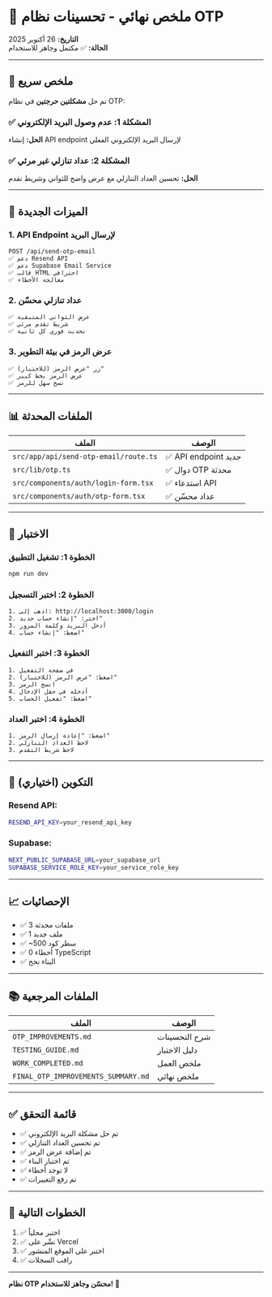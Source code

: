 # 🎉 ملخص نهائي - تحسينات نظام OTP

**التاريخ:** 26 أكتوبر 2025  
**الحالة:** ✅ مكتمل وجاهز للاستخدام

---

## 📌 ملخص سريع

تم حل **مشكلتين حرجتين** في نظام OTP:

### ✅ المشكلة 1: عدم وصول البريد الإلكتروني
**الحل:** إنشاء API endpoint لإرسال البريد الإلكتروني الفعلي

### ✅ المشكلة 2: عداد تنازلي غير مرئي
**الحل:** تحسين العداد التنازلي مع عرض واضح للثواني وشريط تقدم

---

## 🚀 الميزات الجديدة

### 1. API Endpoint لإرسال البريد
```
POST /api/send-otp-email
✅ دعم Resend API
✅ دعم Supabase Email Service
✅ قالب HTML احترافي
✅ معالجة الأخطاء
```

### 2. عداد تنازلي محسّن
```
✅ عرض الثواني المتبقية
✅ شريط تقدم مرئي
✅ تحديث فوري كل ثانية
```

### 3. عرض الرمز في بيئة التطوير
```
✅ زر "عرض الرمز (للاختبار)"
✅ عرض الرمز بخط كبير
✅ نسخ سهل للرمز
```

---

## 📊 الملفات المحدثة

| الملف | الوصف |
|------|--------|
| `src/app/api/send-otp-email/route.ts` | ✅ API endpoint جديد |
| `src/lib/otp.ts` | ✅ دوال OTP محدثة |
| `src/components/auth/login-form.tsx` | ✅ استدعاء API |
| `src/components/auth/otp-form.tsx` | ✅ عداد محسّن |

---

## 🧪 الاختبار

### الخطوة 1: تشغيل التطبيق
```bash
npm run dev
```

### الخطوة 2: اختبر التسجيل
```
1. اذهب إلى: http://localhost:3000/login
2. اختر: "إنشاء حساب جديد"
3. أدخل البريد وكلمة المرور
4. اضغط: "إنشاء حساب"
```

### الخطوة 3: اختبر التفعيل
```
1. في صفحة التفعيل
2. اضغط: "عرض الرمز (للاختبار)"
3. انسخ الرمز
4. أدخله في حقل الإدخال
5. اضغط: "تفعيل الحساب"
```

### الخطوة 4: اختبر العداد
```
1. اضغط: "إعادة إرسال الرمز"
2. لاحظ العداد التنازلي
3. لاحظ شريط التقدم
```

---

## 🔧 التكوين (اختياري)

### Resend API:
```bash
RESEND_API_KEY=your_resend_api_key
```

### Supabase:
```bash
NEXT_PUBLIC_SUPABASE_URL=your_supabase_url
SUPABASE_SERVICE_ROLE_KEY=your_service_role_key
```

---

## 📈 الإحصائيات

- ✅ 3 ملفات محدثة
- ✅ 1 ملف جديد
- ✅ ~500 سطر كود
- ✅ 0 أخطاء TypeScript
- ✅ البناء نجح

---

## 📚 الملفات المرجعية

| الملف | الوصف |
|------|--------|
| `OTP_IMPROVEMENTS.md` | شرح التحسينات |
| `TESTING_GUIDE.md` | دليل الاختبار |
| `WORK_COMPLETED.md` | ملخص العمل |
| `FINAL_OTP_IMPROVEMENTS_SUMMARY.md` | ملخص نهائي |

---

## ✅ قائمة التحقق

- ✅ تم حل مشكلة البريد الإلكتروني
- ✅ تم تحسين العداد التنازلي
- ✅ تم إضافة عرض الرمز
- ✅ تم اختبار البناء
- ✅ لا توجد أخطاء
- ✅ تم رفع التغييرات

---

## 🎯 الخطوات التالية

1. ✅ اختبر محلياً
2. ✅ نشّر على Vercel
3. ✅ اختبر على الموقع المنشور
4. ✅ راقب السجلات

---

**نظام OTP محسّن وجاهز للاستخدام! 🚀**

